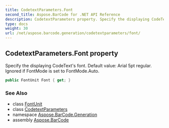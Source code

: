 ```yaml
---
title: CodetextParameters.Font
second_title: Aspose.BarCode for .NET API Reference
description: CodetextParameters property. Specify the displaying CodeTexts font. Default value Arial 5pt regular. Ignored if FontMode is set to FontMode.Auto
type: docs
weight: 30
url: /net/aspose.barcode.generation/codetextparameters/font/
---
```

## CodetextParameters.Font property

Specify the displaying CodeText's font. Default value: Arial 5pt regular. Ignored if FontMode is set to FontMode.Auto.

```csharp
public FontUnit Font { get; }
```

### See Also

* class [FontUnit](../../fontunit/)
* class [CodetextParameters](../)
* namespace [Aspose.BarCode.Generation](../../../aspose.barcode.generation/)
* assembly [Aspose.BarCode](../../../)



